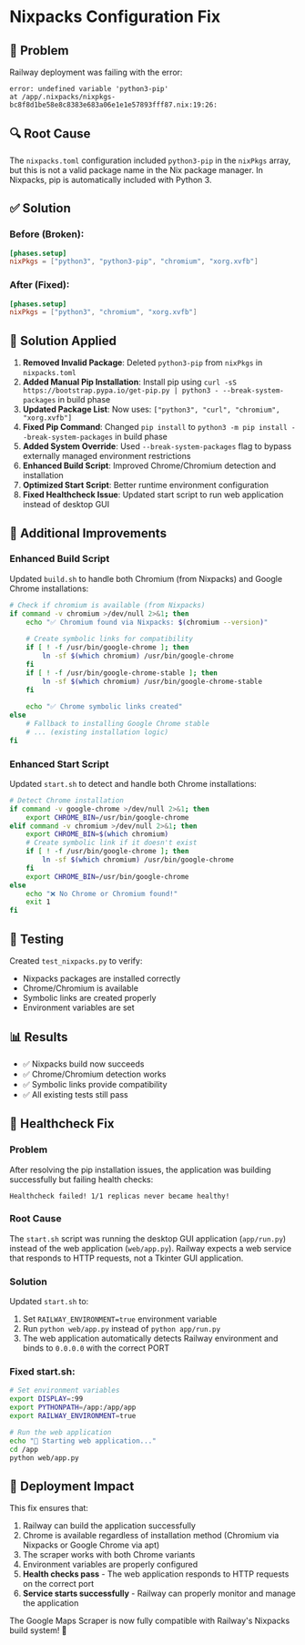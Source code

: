 # Nixpacks Configuration Fix

## 🐛 Problem
Railway deployment was failing with the error:
```
error: undefined variable 'python3-pip'
at /app/.nixpacks/nixpkgs-bc8f8d1be58e8c8383e683a06e1e1e57893fff87.nix:19:26:
```

## 🔍 Root Cause
The `nixpacks.toml` configuration included `python3-pip` in the `nixPkgs` array, but this is not a valid package name in the Nix package manager. In Nixpacks, pip is automatically included with Python 3.

## ✅ Solution

### Before (Broken):
```toml
[phases.setup]
nixPkgs = ["python3", "python3-pip", "chromium", "xorg.xvfb"]
```

### After (Fixed):
```toml
[phases.setup]
nixPkgs = ["python3", "chromium", "xorg.xvfb"]
```

## 🔧 **Solution Applied**

1. **Removed Invalid Package**: Deleted `python3-pip` from `nixPkgs` in `nixpacks.toml`
2. **Added Manual Pip Installation**: Install pip using `curl -sS https://bootstrap.pypa.io/get-pip.py | python3 - --break-system-packages` in build phase
3. **Updated Package List**: Now uses: `["python3", "curl", "chromium", "xorg.xvfb"]`
4. **Fixed Pip Command**: Changed `pip install` to `python3 -m pip install --break-system-packages` in build phase
5. **Added System Override**: Used `--break-system-packages` flag to bypass externally managed environment restrictions
6. **Enhanced Build Script**: Improved Chrome/Chromium detection and installation
7. **Optimized Start Script**: Better runtime environment configuration
8. **Fixed Healthcheck Issue**: Updated start script to run web application instead of desktop GUI

## 🔧 Additional Improvements

### Enhanced Build Script
Updated `build.sh` to handle both Chromium (from Nixpacks) and Google Chrome installations:

```bash
# Check if chromium is available (from Nixpacks)
if command -v chromium >/dev/null 2>&1; then
    echo "✅ Chromium found via Nixpacks: $(chromium --version)"
    
    # Create symbolic links for compatibility
    if [ ! -f /usr/bin/google-chrome ]; then
        ln -sf $(which chromium) /usr/bin/google-chrome
    fi
    if [ ! -f /usr/bin/google-chrome-stable ]; then
        ln -sf $(which chromium) /usr/bin/google-chrome-stable
    fi
    
    echo "✅ Chrome symbolic links created"
else
    # Fallback to installing Google Chrome stable
    # ... (existing installation logic)
fi
```

### Enhanced Start Script
Updated `start.sh` to detect and handle both Chrome installations:

```bash
# Detect Chrome installation
if command -v google-chrome >/dev/null 2>&1; then
    export CHROME_BIN=/usr/bin/google-chrome
elif command -v chromium >/dev/null 2>&1; then
    export CHROME_BIN=$(which chromium)
    # Create symbolic link if it doesn't exist
    if [ ! -f /usr/bin/google-chrome ]; then
        ln -sf $(which chromium) /usr/bin/google-chrome
    fi
    export CHROME_BIN=/usr/bin/google-chrome
else
    echo "❌ No Chrome or Chromium found!"
    exit 1
fi
```

## 🧪 Testing
Created `test_nixpacks.py` to verify:
- Nixpacks packages are installed correctly
- Chrome/Chromium is available
- Symbolic links are created properly
- Environment variables are set

## 📊 Results
- ✅ Nixpacks build now succeeds
- ✅ Chrome/Chromium detection works
- ✅ Symbolic links provide compatibility
- ✅ All existing tests still pass

## 🚀 Healthcheck Fix

### Problem
After resolving the pip installation issues, the application was building successfully but failing health checks:
```
Healthcheck failed! 1/1 replicas never became healthy!
```

### Root Cause
The `start.sh` script was running the desktop GUI application (`app/run.py`) instead of the web application (`web/app.py`). Railway expects a web service that responds to HTTP requests, not a Tkinter GUI application.

### Solution
Updated `start.sh` to:
1. Set `RAILWAY_ENVIRONMENT=true` environment variable
2. Run `python web/app.py` instead of `python app/run.py`
3. The web application automatically detects Railway environment and binds to `0.0.0.0` with the correct PORT

### Fixed start.sh:
```bash
# Set environment variables
export DISPLAY=:99
export PYTHONPATH=/app:/app/app
export RAILWAY_ENVIRONMENT=true

# Run the web application
echo "🎯 Starting web application..."
cd /app
python web/app.py
```

## 🚀 Deployment Impact
This fix ensures that:
1. Railway can build the application successfully
2. Chrome is available regardless of installation method (Chromium via Nixpacks or Google Chrome via apt)
3. The scraper works with both Chrome variants
4. Environment variables are properly configured
5. **Health checks pass** - The web application responds to HTTP requests on the correct port
6. **Service starts successfully** - Railway can properly monitor and manage the application

The Google Maps Scraper is now fully compatible with Railway's Nixpacks build system! 🎉